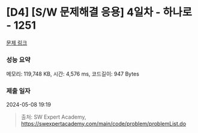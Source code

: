 # [D4] [S/W 문제해결 응용] 4일차 - 하나로 - 1251 

[문제 링크](https://swexpertacademy.com/main/code/problem/problemDetail.do?contestProbId=AV15StKqAQkCFAYD) 

### 성능 요약

메모리: 119,748 KB, 시간: 4,576 ms, 코드길이: 947 Bytes

### 제출 일자

2024-05-08 19:19



> 출처: SW Expert Academy, https://swexpertacademy.com/main/code/problem/problemList.do